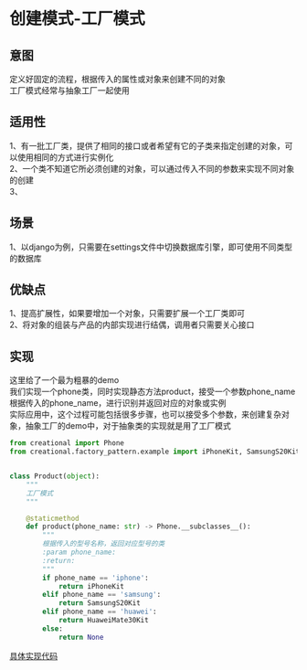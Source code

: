 # 创建模式-工厂模式
## 意图
定义好固定的流程，根据传入的属性或对象来创建不同的对象<br/>
工厂模式经常与抽象工厂一起使用<br/>
## 适用性
1、有一批工厂类，提供了相同的接口或者希望有它的子类来指定创建的对象，可以使用相同的方式进行实例化<br/>
2、一个类不知道它所必须创建的对象，可以通过传入不同的参数来实现不同对象的创建<br/>
3、
## 场景
1、以django为例，只需要在settings文件中切换数据库引擎，即可使用不同类型的数据库<br/>
## 优缺点
1、提高扩展性，如果要增加一个对象，只需要扩展一个工厂类即可<br/>
2、将对象的组装与产品的内部实现进行结偶，调用者只需要关心接口<br/>
## 实现
这里给了一个最为粗暴的demo<br/>
我们实现一个phone类，同时实现静态方法product，接受一个参数phone_name<br/>
根据传入的phone_name，进行识别并返回对应的对象或实例<br/>
实际应用中，这个过程可能包括很多步骤，也可以接受多个参数，来创建复杂对象，抽象工厂的demo中，对于抽象类的实现就是用了工厂模式<br/>
```python
from creational import Phone
from creational.factory_pattern.example import iPhoneKit, SamsungS20Kit, HuaweiMate30Kit


class Product(object):
    """
    工厂模式
    """

    @staticmethod
    def product(phone_name: str) -> Phone.__subclasses__():
        """
        根据传入的型号名称，返回对应型号的类
        :param phone_name:
        :return:
        """
        if phone_name == 'iphone':
            return iPhoneKit
        elif phone_name == 'samsung':
            return SamsungS20Kit
        elif phone_name == 'huawei':
            return HuaweiMate30Kit
        else:
            return None
```
[具体实现代码](./example/foxconn.py)